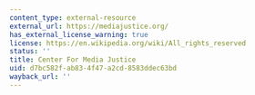 ```yaml
---
content_type: external-resource
external_url: https://mediajustice.org/
has_external_license_warning: true
license: https://en.wikipedia.org/wiki/All_rights_reserved
status: ''
title: Center For Media Justice
uid: d7bc582f-ab83-4f47-a2cd-8583ddec63bd
wayback_url: ''
---
```

